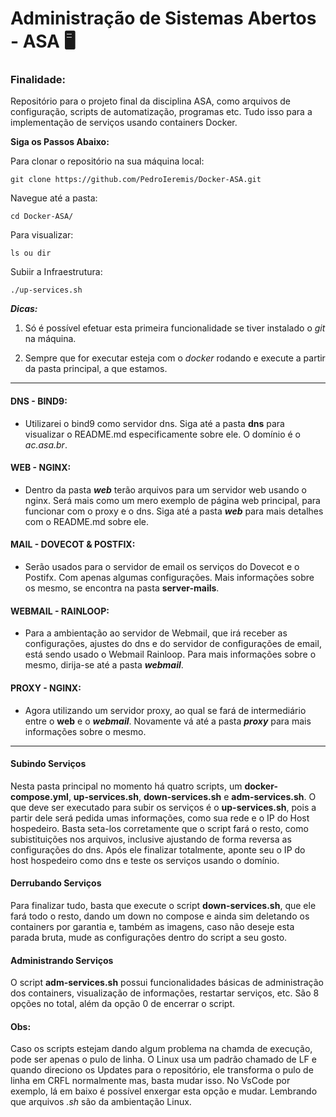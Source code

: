 # Administração de Sistemas Abertos - ASA  :desktop_computer:

### Finalidade:

Repositório para o projeto final da disciplina ASA, como arquivos de configuração, scripts de automatização, programas etc. Tudo isso para a implementação de serviços usando containers Docker.

__Siga os Passos Abaixo:__

Para clonar o repositório na sua máquina local:

```shell
git clone https://github.com/PedroIeremis/Docker-ASA.git
```

Navegue até a pasta:
```shell
cd Docker-ASA/
```

Para visualizar:
```shell
ls ou dir 
```

Subiir a Infraestrutura:
```shell
./up-services.sh
```

___Dicas:___

1. Só é possível efetuar esta primeira funcionalidade se tiver instalado o *git* na máquina.

2. Sempre que for executar esteja com o *docker* rodando e execute a partir da pasta principal, a que estamos.

---

#### DNS - BIND9:

- Utilizarei o bind9 como servidor dns. Siga até a pasta __dns__ para visualizar o README.md especificamente sobre ele. O domínio é o *ac.asa.br*.

#### WEB - NGINX:

- Dentro da pasta ___web___  terão arquivos para um servidor web usando o nginx. Será mais como um mero exemplo de página web principal, para funcionar com o proxy e o dns. Siga até a pasta ___web___ para mais detalhes com o README.md sobre ele.

#### MAIL - DOVECOT & POSTFIX:

- Serão usados para o servidor de email os serviços do Dovecot e o Postifx. Com apenas algumas configurações. Mais informações sobre os mesmo, se encontra na pasta __server-mails__.

#### WEBMAIL - RAINLOOP:

- Para a ambientação ao servidor de Webmail, que irá receber as configurações, ajustes do dns e do servidor de configurações de email, está sendo usado o Webmail Rainloop. Para mais informações sobre o mesmo, dirija-se até a pasta ___webmail___.

#### PROXY - NGINX:

- Agora utilizando um servidor proxy, ao qual se fará de intermediário entre o __web__ e o ___webmail___. Novamente vá até a pasta ___proxy___ para mais informações sobre o mesmo.

---

#### Subindo Serviços

Nesta pasta principal no momento há quatro scripts, um **docker-compose.yml**, **up-services.sh**, **down-services.sh** e **adm-services.sh**. O que deve ser executado para subir os serviços é o **up-services.sh**, pois a partir dele será pedida umas informações, como sua rede e o IP do Host hospedeiro. Basta seta-los corretamente que o script fará o resto, como subistituições nos arquivos, inclusive ajustando de forma reversa as configurações do dns. Após ele finalizar totalmente, aponte seu o IP do host hospedeiro como dns e teste os serviços usando o domínio.

#### Derrubando Serviços

Para finalizar tudo, basta que execute o script **down-services.sh**, que ele fará todo o resto, dando um down no compose e ainda sim deletando os containers por garantia e, também as imagens, caso não deseje esta parada bruta, mude as configurações dentro do script a seu gosto.

#### Administrando Serviços

O script **adm-services.sh** possui funcionalidades básicas de administração dos containers, visualização de informações, restartar serviços, etc. São 8 opções no total, além da opção 0 de encerrar o script.

#### Obs:

Caso os scripts estejam dando algum problema na chamda de execução, pode ser apenas o pulo de linha. O Linux usa um padrão chamado de LF e quando direciono os Updates para o repositório, ele transforma o pulo de linha em CRFL normalmente mas, basta mudar isso. No VsCode por exemplo, lá em baixo é possível enxergar esta opção e mudar. Lembrando que arquivos *.sh* são da ambientação Linux.
